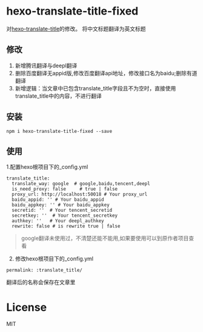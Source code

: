 # hexo-translate-title-fixed
对[hexo-translate-title](https://github.com/cometlj/hexo-translate-title)的修改。
将中文标题翻译为英文标题
## 修改
1. 新增腾讯翻译与deepl翻译
2. 删除百度翻译无appid版,修改百度翻译api地址，修改接口名为baidu;删除有道翻译
3. 新增逻辑：当文章中已包含translate_title字段且不为空时，直接使用translate_title中的内容，不进行翻译
## 安装
```
npm i hexo-translate-title-fixed --save
```
## 使用
1.配置hexo根项目下的_config.yml
```
translate_title:
  translate_way: google  # google,baidu,tencent,deepl
  is_need_proxy: false     # true | false 
  proxy_url: http://localhost:50018 # Your proxy_url
  baidu_appid: '' # Your baidu_appid
  baidu_appkey: '' # Your baidu_appkey
  secretid: ''  # Your tencent_secretid
  secretkey: ''  # Your tencent_secretkey
  authkey: ''   # Your deepl_authkey
  rewrite: false # is rewrite true | false 
```
> google翻译未使用过，不清楚还能不能用,如果要使用可以到原作者项目查看
2. 修改hexo根项目下的_config.yml
```
permalink: :translate_title/
```
翻译后的名称会保存在文章里

# License
MIT
